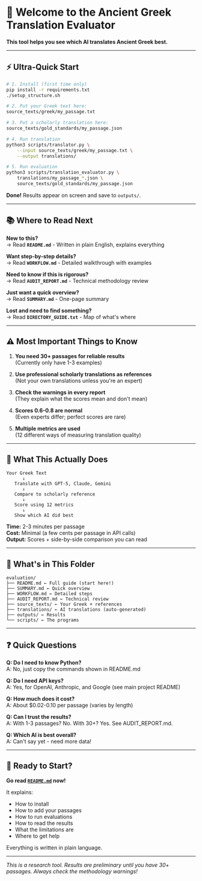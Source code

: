 # 👋 Welcome to the Ancient Greek Translation Evaluator

**This tool helps you see which AI translates Ancient Greek best.**

---

## ⚡ Ultra-Quick Start

```bash
# 1. Install (first time only)
pip install -r requirements.txt
./setup_structure.sh

# 2. Put your Greek text here:
source_texts/greek/my_passage.txt

# 3. Put a scholarly translation here:
source_texts/gold_standards/my_passage.json

# 4. Run translation
python3 scripts/translator.py \
    --input source_texts/greek/my_passage.txt \
    --output translations/

# 5. Run evaluation  
python3 scripts/translation_evaluator.py \
    translations/my_passage_*.json \
    source_texts/gold_standards/my_passage.json
```

**Done!** Results appear on screen and save to `outputs/`.

---

## 📚 Where to Read Next

**New to this?**  
→ Read **`README.md`** - Written in plain English, explains everything

**Want step-by-step details?**  
→ Read **`WORKFLOW.md`** - Detailed walkthrough with examples

**Need to know if this is rigorous?**  
→ Read **`AUDIT_REPORT.md`** - Technical methodology review

**Just want a quick overview?**  
→ Read **`SUMMARY.md`** - One-page summary

**Lost and need to find something?**  
→ Read **`DIRECTORY_GUIDE.txt`** - Map of what's where

---

## ⚠️ Most Important Things to Know

1. **You need 30+ passages for reliable results**  
   (Currently only have 1-3 examples)

2. **Use professional scholarly translations as references**  
   (Not your own translations unless you're an expert)

3. **Check the warnings in every report**  
   (They explain what the scores mean and don't mean)

4. **Scores 0.6-0.8 are normal**  
   (Even experts differ; perfect scores are rare)

5. **Multiple metrics are used**  
   (12 different ways of measuring translation quality)

---

## 🎯 What This Actually Does

```
Your Greek Text
      ↓
   Translate with GPT-5, Claude, Gemini
      ↓
   Compare to scholarly reference
      ↓
   Score using 12 metrics
      ↓
   Show which AI did best
```

**Time:** 2-3 minutes per passage  
**Cost:** Minimal (a few cents per passage in API calls)  
**Output:** Scores + side-by-side comparison you can read

---

## 📂 What's in This Folder

```
evaluation/
├── README.md ← Full guide (start here!)
├── SUMMARY.md ← Quick overview
├── WORKFLOW.md ← Detailed steps
├── AUDIT_REPORT.md ← Technical review
├── source_texts/ ← Your Greek + references
├── translations/ ← AI translations (auto-generated)
├── outputs/ ← Results
└── scripts/ ← The programs
```

---

## ❓ Quick Questions

**Q: Do I need to know Python?**  
A: No, just copy the commands shown in README.md

**Q: Do I need API keys?**  
A: Yes, for OpenAI, Anthropic, and Google (see main project README)

**Q: How much does it cost?**  
A: About $0.02-0.10 per passage (varies by length)

**Q: Can I trust the results?**  
A: With 1-3 passages? No. With 30+? Yes. See AUDIT_REPORT.md.

**Q: Which AI is best overall?**  
A: Can't say yet - need more data!

---

## 🚀 Ready to Start?

**Go read [`README.md`](README.md) now!**

It explains:
- How to install
- How to add your passages
- How to run evaluations
- How to read the results
- What the limitations are
- Where to get help

Everything is written in plain language.

---

*This is a research tool. Results are preliminary until you have 30+ passages. Always check the methodology warnings!*

